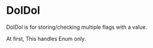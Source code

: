 DolDol
====

DolDol is for storing/checking multiple flags with a value.

At first, This handles Enum only.
